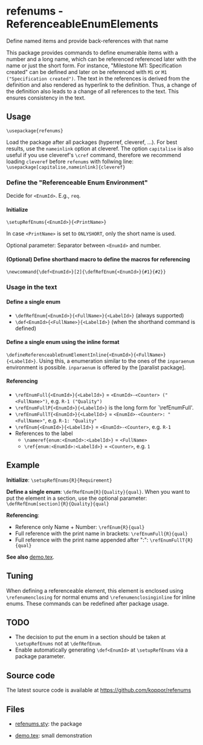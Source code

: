 # refenums - ReferenceableEnumElements

Define named items and provide back-references with that name

This package provides commands to define enumerable items with a number and a long name, which can be referenced referenced later with the name or just the short form.
For instance, "Milestone M1: Specification created" can be defined and later on be referenced with `M1` or `M1 ("Specification created")`.
The text in the references is derived from the definition and also rendered as hyperlink to the definition.
Thus, a change of the definition also leads to a change of all references to the text.
This ensures consistency in the text.

## Usage

```
\usepackage{refenums}
```

Load the package after all packages (hyperref, cleveref, ...).
For best results, use the `nameinlink` option at cleveref.
The option `capitalise` is also useful if you use cleveref's `\cref` command, therefore we recommend loading `cleveref` before `refenums` with follwing line:
`\usepackage[capitalise,nameinlink]{cleveref}`


### Define the "Referenceable Enum Environment"

Decide for `<EnumId>`.
E.g., `req`.

#### Initialize
`\setupRefEnums{<EnumId>}{<PrintName>}`

In case `<PrintName>` is set to `ONLYSHORT`, only the short name is used.

Optional parameter: Separator between `<EnumId>` and number.

#### (Optional) Define shorthand macro to define the macros for referencing

`\newcommand{\def<EnumId>}[2]{\defRefEnum{<EnumId>}{#1}{#2}}`


### Usage in the text

#### Define a single enum
* `\defRefEnum{<EnumId>}{<FullName>}{<LabelId>}` (always supported)
* `\def<EnumId>{<FullName>}{<LabelId>}` (when the shorthand command is defined)

#### Define a single enum using the inline format
`\defineReferenceableEnumElementInline{<EnumId>}{<FullName>}{<LabelId>}`.
Using this, a enumeration similar to the ones of the `inparaenum` environment is possible.
`inparaenum` is offered by the [paralist package].

#### Referencing
 
* `\refEnumFull{<EnumId>}{<LabelId>}` = `<EnumId>-<Counter> ("<FullName>")`, e.g. `R-1 ("Quality")`
* `\refEnumFullP{<EnumId>}{<LabelId>}` is the long form for `\refEnumFull'.
* `\refEnumFullT{<EnumId>}{<LabelId>}` = `<EnumId>-<Counter>: "<FullName>"`, e.g. `R-1: "Quality"`
* `\refEnum{<EnumId>}{<LabelId>}` = `<EnumId>-<Counter>`, e.g. `R-1`
* References to the label
  * `\nameref{enum:<EnumId>:<LabelId>}` = `<FullName>`
  * `\ref{enum:<EnumId>:<LabelId>}` = `<Counter>`, e.g. `1`

 
## Example

**Initialize**: `\setupRefEnums{R}{Requirement}`

**Define a single enum**: `\defRefEnum{R}{Quality}{qual}`.
When you want to put the element in a section, use the optional parameter:
`\defRefEnum[section]{R}{Quality}{qual}`

**Referencing**:

* Reference only Name + Number: `\refEnum{R}{qual}`
* Full reference with the print name in brackets: `\refEnumFull{R}{qual}`
* Full reference with the print name appended after ":": `\refEnumFullT{R}{qual}`

**See also** [demo.tex](demo.tex).


## Tuning

When defining a referenceable element, this element is enclosed using `\refenumenclosing` for normal enums and `\refenumenclosinginline` for inline enums.
These commands can be redefined after package usage.

## TODO

* The decision to put the enum in a section should be taken at `\setupRefEnums` not at `\defRefEnum`.
* Enable automatically generating `\def<EnumId>` at `\setupRefEnums` via a package parameter.


## Source code

The latest source code is available at https://github.com/koppor/refenums

## Files

* [refenums.sty](refenums.sty): the package
* [demo.tex](demo.tex): small demonstration

  [paralist]: www.ctan.org/pkg/paralist
